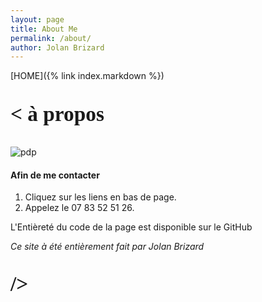 ```yaml
---
layout: page
title: About Me
permalink: /about/
author: Jolan Brizard
---
```


[HOME]({% link index.markdown %})

<h2><p style="font-family: american typewriter; font-size:25pt; font-weight: 600">
     < à propos
</p></h2>

![pdp](../assets/me.png)
#### **Afin de me contacter** 
1. Cliquez sur les liens en bas de page.
2. Appelez le 07 83 52 51 26.

L'Entièreté du code de la page est disponible sur le GitHub

*Ce site à été entièrement fait par Jolan Brizard*

<h2><p style="font-family: american typewriter; font-size:25pt; font-weight: 600">
     />
</p></h2>